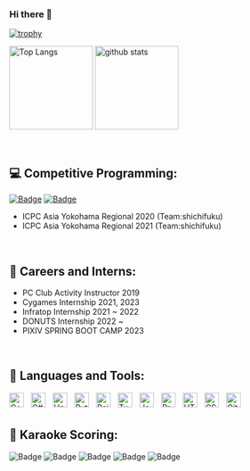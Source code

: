 ### Hi there 👋

[![trophy](https://github-profile-trophy.vercel.app/?username=nope0124)](https://github.com/ryo-ma/github-profile-trophy)
<p align="left"> 
  <img alt="Top Langs" height="150px" src="https://github-readme-stats.vercel.app/api/top-langs/?username=nope0124&layout=compact&count_private=true&show_icons=true&show_icons=true" />
  <img alt="github stats" height="150px" src="https://github-readme-stats.vercel.app/api?username=nope0124&count_private=true&show_icons=true&show_icons=true" />
</p>



<br/>

## :computer: Competitive Programming:
[![Badge](https://cp-logo.vercel.app/atcoder/nope124)](https://atcoder.jp/users/nope124)
[![Badge](https://cp-logo.vercel.app/codeforces/nope124)](https://codeforces.com/profile/nope124)
- ICPC Asia Yokohama Regional 2020 (Team:shichifuku)
- ICPC Asia Yokohama Regional 2021 (Team:shichifuku)
<br/>

## :necktie: Careers and Interns:
- PC Club Activity Instructor 2019
- Cygames Internship 2021, 2023
- Infratop Internship 2021 ~ 2022
- DONUTS Internship 2022 ~
- PIXIV SPRING BOOT CAMP 2023
<br/>

## :wrench: Languages and Tools:
<p>
  <img align="left" alt="C++" width="26px" src="https://cdn.jsdelivr.net/gh/devicons/devicon/icons/cplusplus/cplusplus-original.svg" style="padding-right:10px;" />
  <img align="left" alt="C#" width="26px" src="https://cdn.jsdelivr.net/gh/devicons/devicon/icons/csharp/csharp-original.svg" style="padding-right:10px;" />
  <img align="left" alt="Unity" width="26px" src="https://cdn.jsdelivr.net/gh/devicons/devicon/icons/unity/unity-original.svg" style="padding-right:10px;" />
  <img align="left" alt="Python" width="26px" src="https://cdn.jsdelivr.net/gh/devicons/devicon/icons/python/python-original.svg" style="padding-right:10px;" />
  <img align="left" alt="Rails" width="26px" src="https://cdn.jsdelivr.net/gh/devicons/devicon/icons/rails/rails-plain-wordmark.svg" style="padding-right:10px;" />
  <img align="left" alt="TypeScript" width="26px" src="https://cdn.jsdelivr.net/gh/devicons/devicon/icons/typescript/typescript-original.svg" style="padding-right:10px;" />
  <img align="left" alt="JavaScript" width="26px" src="https://cdn.jsdelivr.net/gh/devicons/devicon/icons/javascript/javascript-original.svg" style="padding-right:10px;" />
  <img align="left" alt="Processing" width="26px" src="https://cdn.jsdelivr.net/gh/devicons/devicon/icons/processing/processing-original.svg" style="padding-right:10px;" />
  <img align="left" alt="HTML5" width="26px" src="https://cdn.jsdelivr.net/gh/devicons/devicon/icons/html5/html5-original.svg" style="padding-right:10px;" />
  <img align="left" alt="CSS3" width="26px" src="https://cdn.jsdelivr.net/gh/devicons/devicon/icons/css3/css3-original.svg" style="padding-right:10px;" />
  <img align="left" alt="Git" width="26px" src="https://cdn.jsdelivr.net/gh/devicons/devicon/icons/git/git-original.svg" style="padding-right:10px;" />
</p>
<br />
<br />

## 🎤 Karaoke Scoring:
![Badge](https://karaoke-badge.vercel.app/clubdam-dx-g/nope0421/rawPoint/countRawOver95)
![Badge](https://karaoke-badge.vercel.app/clubdam-dx-g/nope0421/rawPoint/countRawOver98)
![Badge](https://karaoke-badge.vercel.app/clubdam-dx-g/nope0421/rawPoint/countRawOver99)
![Badge](https://karaoke-badge.vercel.app/clubdam-dx-g/nope0421/rawPoint/countRaw100)
![Badge](https://karaoke-badge.vercel.app/clubdam-dx-g/nope0421/chartTotal/countChart490)


<br />
